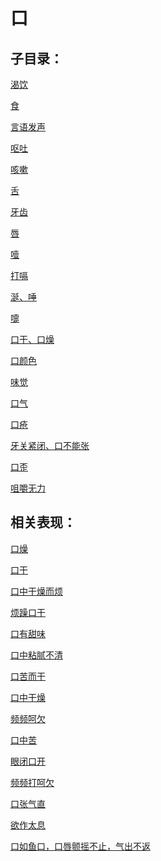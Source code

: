 # 口## 子目录：[渴饮](https://www.gmzyjc.com/read/biaoxian/cat_渴饮.md)[食](https://www.gmzyjc.com/read/biaoxian/cat_食.md)[言语发声](https://www.gmzyjc.com/read/biaoxian/cat_言语发声.md)[呕吐](https://www.gmzyjc.com/read/biaoxian/cat_呕吐.md)[咳嗽](https://www.gmzyjc.com/read/biaoxian/cat_咳嗽.md)[舌](https://www.gmzyjc.com/read/biaoxian/cat_舌.md)[牙齿](https://www.gmzyjc.com/read/biaoxian/cat_牙齿.md)[唇](https://www.gmzyjc.com/read/biaoxian/cat_唇.md)[噎](https://www.gmzyjc.com/read/biaoxian/cat_噎.md)[打嗝](https://www.gmzyjc.com/read/biaoxian/cat_打嗝.md)[涎、唾](https://www.gmzyjc.com/read/biaoxian/cat_涎、唾.md)[嚏](https://www.gmzyjc.com/read/biaoxian/cat_嚏.md)[口干、口燥](https://www.gmzyjc.com/read/biaoxian/cat_口干、口燥.md)[口颜色](https://www.gmzyjc.com/read/biaoxian/cat_口颜色.md)[味觉](https://www.gmzyjc.com/read/biaoxian/cat_味觉.md)[口气](https://www.gmzyjc.com/read/biaoxian/cat_口气.md)[口疮](https://www.gmzyjc.com/read/biaoxian/cat_口疮.md)[牙关紧闭、口不能张](https://www.gmzyjc.com/read/biaoxian/cat_牙关紧闭、口不能张.md)[口歪](https://www.gmzyjc.com/read/biaoxian/cat_口歪.md)[咀嚼无力](https://www.gmzyjc.com/read/biaoxian/cat_咀嚼无力.md)## 相关表现： [口燥](https://www.gmzyjc.com/search/result?wd=口燥)[口干](https://www.gmzyjc.com/search/result?wd=口干)[口中干燥而烦](https://www.gmzyjc.com/search/result?wd=口中干燥而烦)[烦躁口干](https://www.gmzyjc.com/search/result?wd=烦躁口干)[口有甜味](https://www.gmzyjc.com/search/result?wd=口有甜味)[口中粘腻不清](https://www.gmzyjc.com/search/result?wd=口中粘腻不清)[口苦而干](https://www.gmzyjc.com/search/result?wd=口苦而干)[口中干燥](https://www.gmzyjc.com/search/result?wd=口中干燥)[频频呵欠](https://www.gmzyjc.com/search/result?wd=频频呵欠)[口中苦](https://www.gmzyjc.com/search/result?wd=口中苦)[眼闭口开](https://www.gmzyjc.com/search/result?wd=眼闭口开)[频频打呵欠](https://www.gmzyjc.com/search/result?wd=频频打呵欠)[口张气直](https://www.gmzyjc.com/search/result?wd=口张气直)[欲作太息](https://www.gmzyjc.com/search/result?wd=欲作太息)[口如鱼口，口唇颤摇不止，气出不返](https://www.gmzyjc.com/search/result?wd=口如鱼口，口唇颤摇不止，气出不返)